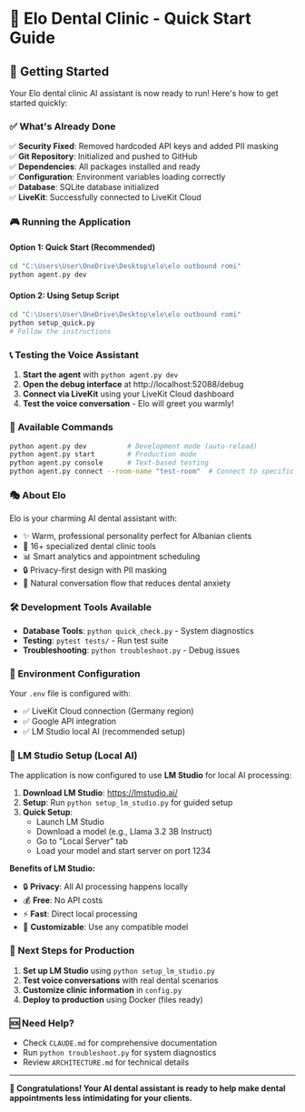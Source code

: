 # 🎯 Elo Dental Clinic - Quick Start Guide

## 🚀 Getting Started

Your Elo dental clinic AI assistant is now ready to run! Here's how to get started quickly:

### ✅ What's Already Done

✅ **Security Fixed**: Removed hardcoded API keys and added PII masking  
✅ **Git Repository**: Initialized and pushed to GitHub  
✅ **Dependencies**: All packages installed and ready  
✅ **Configuration**: Environment variables loading correctly  
✅ **Database**: SQLite database initialized  
✅ **LiveKit**: Successfully connected to LiveKit Cloud  

### 🎮 Running the Application

#### Option 1: Quick Start (Recommended)
```bash
cd "C:\Users\User\OneDrive\Desktop\elo\elo outbound romi"
python agent.py dev
```

#### Option 2: Using Setup Script
```bash
cd "C:\Users\User\OneDrive\Desktop\elo\elo outbound romi"
python setup_quick.py
# Follow the instructions
```

### 📞 Testing the Voice Assistant

1. **Start the agent** with `python agent.py dev`
2. **Open the debug interface** at http://localhost:52088/debug
3. **Connect via LiveKit** using your LiveKit Cloud dashboard
4. **Test the voice conversation** - Elo will greet you warmly!

### 🔧 Available Commands

```bash
python agent.py dev          # Development mode (auto-reload)
python agent.py start        # Production mode
python agent.py console      # Text-based testing
python agent.py connect --room-name "test-room"  # Connect to specific room
```

### 🎭 About Elo

Elo is your charming AI dental assistant with:
- ✨ Warm, professional personality perfect for Albanian clients
- 🦷 16+ specialized dental clinic tools
- 📊 Smart analytics and appointment scheduling
- 🔒 Privacy-first design with PII masking
- 💬 Natural conversation flow that reduces dental anxiety

### 🛠️ Development Tools Available

- **Database Tools**: `python quick_check.py` - System diagnostics
- **Testing**: `pytest tests/` - Run test suite
- **Troubleshooting**: `python troubleshoot.py` - Debug issues

### 📝 Environment Configuration

Your `.env` file is configured with:
- ✅ LiveKit Cloud connection (Germany region)
- ✅ Google API integration
- ✅ LM Studio local AI (recommended setup)

### 🤖 LM Studio Setup (Local AI)

The application is now configured to use **LM Studio** for local AI processing:

1. **Download LM Studio**: https://lmstudio.ai/
2. **Setup**: Run `python setup_lm_studio.py` for guided setup
3. **Quick Setup**:
   - Launch LM Studio
   - Download a model (e.g., Llama 3.2 3B Instruct)
   - Go to "Local Server" tab
   - Load your model and start server on port 1234

**Benefits of LM Studio:**
- 🔒 **Privacy**: All AI processing happens locally
- 💰 **Free**: No API costs
- ⚡ **Fast**: Direct local processing
- 🎯 **Customizable**: Use any compatible model

### 🎯 Next Steps for Production

1. **Set up LM Studio** using `python setup_lm_studio.py`
2. **Test voice conversations** with real dental scenarios
3. **Customize clinic information** in `config.py`
4. **Deploy to production** using Docker (files ready)

### 🆘 Need Help?

- Check `CLAUDE.md` for comprehensive documentation
- Run `python troubleshoot.py` for system diagnostics
- Review `ARCHITECTURE.md` for technical details

---

**🎉 Congratulations! Your AI dental assistant is ready to help make dental appointments less intimidating for your clients.**